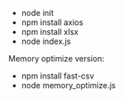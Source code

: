 - node init
- npm install axios
- npm install xlsx
- node index.js

Memory optimize version:
- npm install fast-csv
- node memory_optimize.js